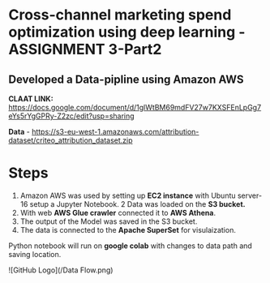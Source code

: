 # **Cross-channel marketing spend optimization using deep learning - ASSIGNMENT 3-Part2**

## **Developed a Data-pipline using  Amazon AWS** 

**CLAAT LINK:**  https://docs.google.com/document/d/1glWtBM69mdFV27w7KXSFEnLpGg7eYs5rYgGPRy-Z2zc/edit?usp=sharing

**Data** -  https://s3-eu-west-1.amazonaws.com/attribution-dataset/criteo_attribution_dataset.zip

# **Steps**
1.  Amazon AWS was used by setting up **EC2 instance** with Ubuntu server-16 setup a Jupyter Notebook. 
2   Data was loaded on the **S3 bucket.**
3.  With web **AWS Glue crawler** connected it to **AWS Athena**.
4.  The output of the Model was saved in the S3 bucket.
5.  The data is connected to the **Apache SuperSet** for visulaization.
 
Python notebook will run on **google colab** with changes to data path and saving location.

![GitHub Logo](/Data Flow.png)

